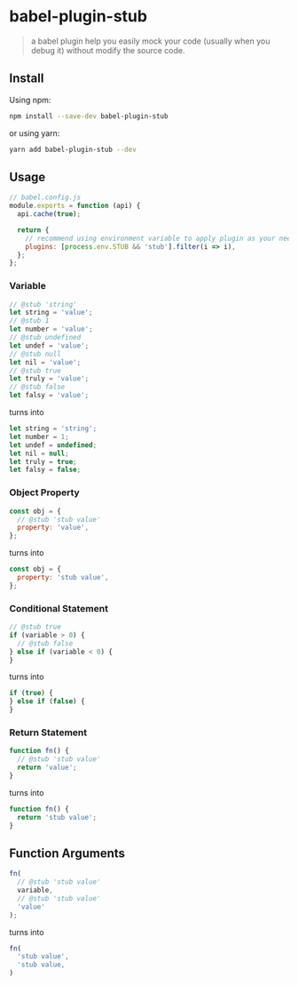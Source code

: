 # babel-plugin-stub

> a babel plugin help you easily mock your code (usually when you debug it) without modify the source code.

## Install

Using npm:

```bash
npm install --save-dev babel-plugin-stub
```

or using yarn:

```bash
yarn add babel-plugin-stub --dev
```

## Usage

```js
// babel.config.js
module.exports = function (api) {
  api.cache(true);

  return {
    // recommend using environment variable to apply plugin as your need.
    plugins: [process.env.STUB && 'stub'].filter(i => i),
  };
};
```

### Variable

```js
// @stub 'string'
let string = 'value';
// @stub 1
let number = 'value';
// @stub undefined
let undef = 'value';
// @stub null
let nil = 'value';
// @stub true
let truly = 'value';
// @stub false
let falsy = 'value';
```

turns into

```js
let string = 'string';
let number = 1;
let undef = undefined;
let nil = null;
let truly = true;
let falsy = false;
```

### Object Property

```js
const obj = {
  // @stub 'stub value'
  property: 'value',
};
```

turns into

```js
const obj = {
  property: 'stub value',
};
```

### Conditional Statement

```js
// @stub true
if (variable > 0) {
  // @stub false
} else if (variable < 0) {
}
```

turns into

```js
if (true) {
} else if (false) {
}
```

### Return Statement

```js
function fn() {
  // @stub 'stub value'
  return 'value';
}
```

turns into

```js
function fn() {
  return 'stub value';
}
```

## Function Arguments

```js
fn(
  // @stub 'stub value'
  variable,
  // @stub 'stub value'
  'value'
);
```

turns into

```js
fn(
  'stub value',
  'stub value,
)
```
